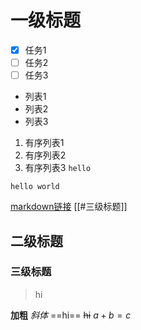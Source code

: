 # 一级标题
- [x] 任务1
- [ ] 任务2
- [ ] 任务3
- 列表1
- 列表2
- 列表3
1. 有序列表1
2. 有序列表2
3. 有序列表3
`hello`
```
hello world
```
[markdown链接](我是一个markdown链接)
[[#三级标题]]

## 二级标题

### 三级标题
> hi

**加粗**
*斜体*
==hi==
~~hi~~
$a+b=c$





